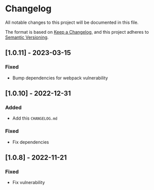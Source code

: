 # Changelog
All notable changes to this project will be documented in this file.

The format is based on [Keep a Changelog](https://keepachangelog.com/en/1.0.0/),
and this project adheres to [Semantic Versioning](https://semver.org/spec/v2.0.0.html).

## [1.0.11] - 2023-03-15
### Fixed
- Bump dependencies for webpack vulnerability

## [1.0.10] - 2022-12-31
### Added
- Add this `CHANGELOG.md`

### Fixed
- Fix dependencies

## [1.0.8] - 2022-11-21
### Fixed
- Fix vulnerability
